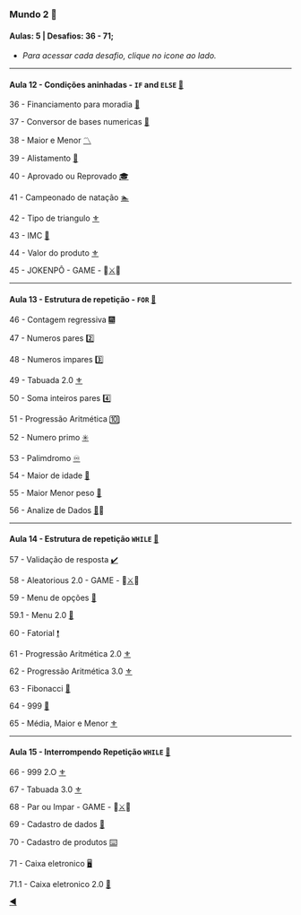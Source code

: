 ### Mundo 2 :2nd_place_medal:
#### Aulas: 5 | Desafios: 36 - 71;

* _Para acessar cada desafio, clique no icone ao lado._

---
#### Aula 12 - Condições aninhadas - `IF` and `ELSE` [:link:](https://www.youtube.com/watch?v=j9bYDjaAYzw&t=1567s)

36 - Financiamento para moradia [:house_with_garden:](https://github.com/duartecgustavo/Python-Progress/blob/master/desafios/Mundo%202/Ex036.py)

37 - Conversor de bases numericas [:1234:](https://github.com/duartecgustavo/Python-Progress/blob/master/desafios/Mundo%202/Ex037.py)

38 - Maior e Menor [:part_alternation_mark:](https://github.com/duartecgustavo/Python-Progress/blob/master/desafios/Mundo%202/Ex038.py)

39 - Alistamento [:guard:](https://github.com/duartecgustavo/Python-Progress/blob/master/desafios/Mundo%202/Ex039.py)

40 - Aprovado ou Reprovado [🎓](https://github.com/duartecgustavo/Python-Progress/blob/master/desafios/Mundo%202/Ex040.py)

41 - Campeonado de natação [:swimmer:](https://github.com/duartecgustavo/Python-Progress/blob/master/desafios/Mundo%202/Ex041.py)

42 - Tipo de triangulo [:fleur_de_lis:](https://github.com/duartecgustavo/Python-Progress/blob/master/desafios/Mundo%202/Ex042.py)

43 - IMC [:elephant:](https://github.com/duartecgustavo/Python-Progress/blob/master/desafios/Mundo%202/Ex043IMC.py)

44 - Valor do produto [:fleur_de_lis:](https://github.com/duartecgustavo/Python-Progress/blob/master/desafios/Mundo%202/Ex044.py)

45 - JOKENPÔ - GAME - :mage:[:crossed_swords:](https://github.com/duartecgustavo/Python-Progress/blob/master/desafios/Mundo%202/Ex045JOKENP%C3%94antiFA.py):space_invader:

---
#### Aula 13 - Estrutura de repetição - `FOR` [:link:](https://www.youtube.com/watch?v=cL4YDtFnCt4&t=1209s)

46 - Contagem regressiva [:fireworks:](https://github.com/duartecgustavo/Python-Progress/blob/master/desafios/Mundo%202/Ex046LA%C3%87OS.py)

47 - Numeros pares [:two:](https://github.com/duartecgustavo/Python-Progress/blob/master/desafios/Mundo%202/Ex047.py)

48 - Numeros impares [:three:](https://github.com/duartecgustavo/Python-Progress/blob/master/desafios/Mundo%202/Ex048.py)

49 - Tabuada 2.0 [:fleur_de_lis:](https://github.com/duartecgustavo/Python-Progress/blob/master/desafios/Mundo%202/Ex049.py)

50 - Soma inteiros pares [:four:](https://github.com/duartecgustavo/Python-Progress/blob/master/desafios/Mundo%202/Ex050.py)

51 - Progressão Aritmética [:keycap_ten:](https://github.com/duartecgustavo/Python-Progress/blob/master/desafios/Mundo%202/Ex051FOR.py)

52 - Numero primo [:eight_spoked_asterisk:](https://github.com/duartecgustavo/Python-Progress/blob/master/desafios/Mundo%202/Ex052.py)

53 - Palimdromo [:infinity:](https://github.com/duartecgustavo/Python-Progress/blob/master/desafios/Mundo%202/Ex053.py)

54 - Maior de idade [:underage:](https://github.com/duartecgustavo/Python-Progress/blob/master/desafios/Mundo%202/Ex054.py)

55 - Maior Menor peso [:bowling:](https://github.com/duartecgustavo/Python-Progress/blob/master/desafios/Mundo%202/Ex055.py)

56 - Analize de Dados [:mag_right:](https://github.com/duartecgustavo/Python-Progress/blob/master/desafios/Mundo%202/Ex056EXTRAla%C3%A7os.py):game_die:

---
#### Aula 14 - Estrutura de repetição `WHILE` [:link:](https://www.youtube.com/watch?v=LH6OIn2lBaI)

57 - Validação de resposta [:heavy_check_mark:](https://github.com/duartecgustavo/Python-Progress/blob/master/desafios/Mundo%202/Ex057WHILEbegin.py)

58 - Aleatorious 2.0 - GAME - :mage:[:crossed_swords:](https://github.com/duartecgustavo/Python-Progress/blob/master/desafios/Mundo%202/Ex058.py):space_invader:

59 - Menu de opções [:calling:](https://github.com/duartecgustavo/Python-Progress/blob/master/desafios/Mundo%202/Ex059MENU.py)

59.1 - Menu 2.0 [:trident:](https://github.com/duartecgustavo/Python-Progress/blob/master/desafios/Mundo%202/Ex059MENU2.0.py)

60 - Fatorial [:heavy_exclamation_mark:](https://github.com/duartecgustavo/Python-Progress/blob/master/desafios/Mundo%202/Ex060FATORIAL.py)

61 - Progressão Aritmética 2.0 [:fleur_de_lis:](https://github.com/duartecgustavo/Python-Progress/blob/master/desafios/Mundo%202/Ex061WHILEUP.py)

62 - Progressão Aritmética 3.0 [:fleur_de_lis:](https://github.com/duartecgustavo/Python-Progress/blob/master/desafios/Mundo%202/Ex062.py)

63 - Fibonacci [:pizza:](https://github.com/duartecgustavo/Python-Progress/blob/master/desafios/Mundo%202/Ex063FIBONACCI.py)

64 - 999 [:name_badge:](https://github.com/duartecgustavo/Python-Progress/blob/master/desafios/Mundo%202/Ex064.py)

65 - Média, Maior e Menor [:fleur_de_lis:](https://github.com/duartecgustavo/Python-Progress/blob/master/desafios/Mundo%202/Ex065.py)

---
#### Aula 15 - Interrompendo Repetição `WHILE` [:link:](https://www.youtube.com/watch?v=1OFp_-R2B2A)

66 - 999 2.O [:fleur_de_lis:](https://github.com/duartecgustavo/Python-Progress/blob/master/desafios/Mundo%202/Ex066.py)

67 - Tabuada 3.0 [:fleur_de_lis:](https://github.com/duartecgustavo/Python-Progress/blob/master/desafios/Mundo%202/Ex067TABUADAUP.py)

68 - Par ou Impar - GAME - :mage:[:crossed_swords:](https://github.com/duartecgustavo/Python-Progress/blob/master/desafios/Mundo%202/Ex068PARouIMPAR.py):space_invader:

69 - Cadastro de dados [:abacus:](https://github.com/duartecgustavo/Python-Progress/blob/master/desafios/Mundo%202/Ex069CADASTROwhile.py)

70 - Cadastro de produtos [:keyboard:](https://github.com/duartecgustavo/Python-Progress/blob/master/desafios/Mundo%202/Ex070PRODUTOS.py)

71 - Caixa eletronico [:desktop_computer:](https://github.com/duartecgustavo/Python-Progress/blob/master/desafios/Mundo%202/Ex071CAIXA.py)

71.1 - Caixa eletronico 2.0 [:trident:](https://github.com/duartecgustavo/Python-Progress/blob/master/desafios/Mundo%202/Ex071CAIXA2.0.py)

[:arrow_backward:](https://github.com/duartecgustavo/Python-Progress)
